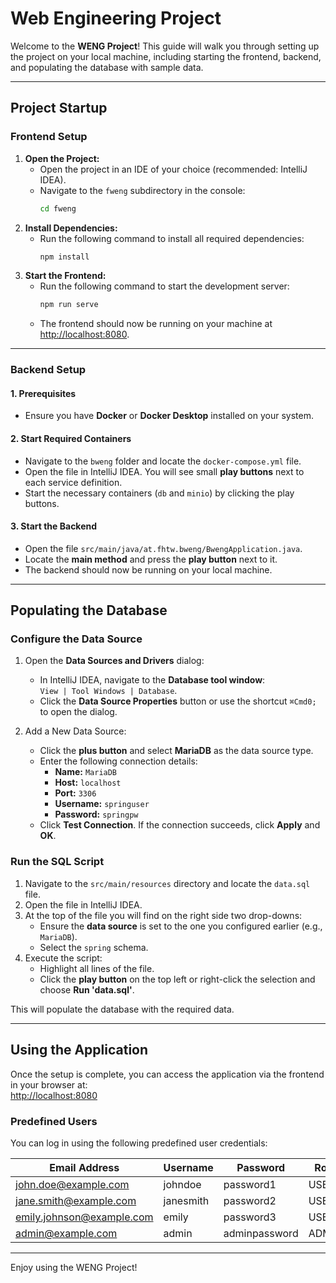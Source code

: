 # Web Engineering Project

Welcome to the **WENG Project**! This guide will walk you through setting up the project on your local machine, including starting the frontend, backend, and populating the database with sample data.

---

## Project Startup

### Frontend Setup
1. **Open the Project:**
    - Open the project in an IDE of your choice (recommended: IntelliJ IDEA).
    - Navigate to the `fweng` subdirectory in the console:
      ```bash
      cd fweng
      ```
2. **Install Dependencies:**
    - Run the following command to install all required dependencies:
      ```bash
      npm install
      ```
3. **Start the Frontend:**
    - Run the following command to start the development server:
      ```bash
      npm run serve
      ```
    - The frontend should now be running on your machine at [http://localhost:8080](http://localhost:8080).

---

### Backend Setup

#### 1. Prerequisites
- Ensure you have **Docker** or **Docker Desktop** installed on your system.

#### 2. Start Required Containers
- Navigate to the `bweng` folder and locate the `docker-compose.yml` file.
- Open the file in IntelliJ IDEA. You will see small **play buttons** next to each service definition.
- Start the necessary containers (`db` and `minio`) by clicking the play buttons.

#### 3. Start the Backend
- Open the file `src/main/java/at.fhtw.bweng/BwengApplication.java`.
- Locate the **main method** and press the **play button** next to it.
- The backend should now be running on your local machine.

---

## Populating the Database

### Configure the Data Source
1. Open the **Data Sources and Drivers** dialog:
    - In IntelliJ IDEA, navigate to the **Database tool window**:  
      `View | Tool Windows | Database`.
    - Click the **Data Source Properties** button or use the shortcut `⌘Cmd0;` to open the dialog.

2. Add a New Data Source:
    - Click the **plus button** and select **MariaDB** as the data source type.
    - Enter the following connection details:
        - **Name:** `MariaDB`
        - **Host:** `localhost`
        - **Port:** `3306`
        - **Username:** `springuser`
        - **Password:** `springpw`
    - Click **Test Connection**. If the connection succeeds, click **Apply** and **OK**.

### Run the SQL Script
1. Navigate to the `src/main/resources` directory and locate the `data.sql` file.
2. Open the file in IntelliJ IDEA.
3. At the top of the file you will find on the right side two drop-downs:
    - Ensure the **data source** is set to the one you configured earlier (e.g., `MariaDB`).
    - Select the `spring` schema.
4. Execute the script:
    - Highlight all lines of the file.
    - Click the **play button** on the top left or right-click the selection and choose **Run 'data.sql'**.

This will populate the database with the required data.

---

## Using the Application

Once the setup is complete, you can access the application via the frontend in your browser at:  
[http://localhost:8080](http://localhost:8080)

### Predefined Users
You can log in using the following predefined user credentials:

| **Email Address**         | **Username** | **Password**  | **Role**   |
|---------------------------|--------------|---------------|------------|
| john.doe@example.com      | johndoe      | password1     | USER       |
| jane.smith@example.com    | janesmith    | password2     | USER       |
| emily.johnson@example.com | emily        | password3     | USER      |
| admin@example.com         | admin        | adminpassword | ADMIN      |


---

Enjoy using the WENG Project!
